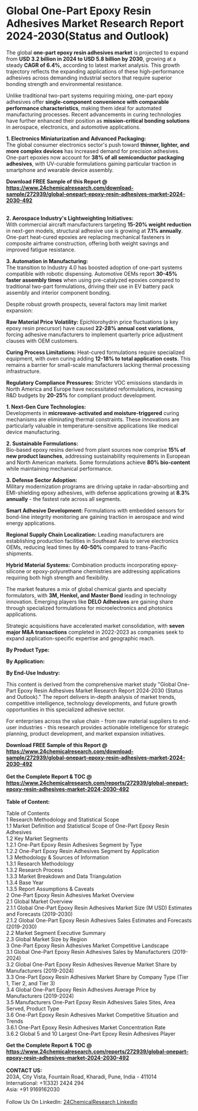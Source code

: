 <h1>Global One-Part Epoxy Resin Adhesives Market Research Report 2024-2030(Status and Outlook)</h1><p>The global <strong>one-part epoxy resin adhesives market</strong> is projected to expand from <strong>USD 3.2 billion in 2024 to USD 5.8 billion by 2030</strong>, growing at a steady <strong>CAGR of 6.4%</strong>, according to latest market analysis. This growth trajectory reflects the expanding applications of these high-performance adhesives across demanding industrial sectors that require superior bonding strength and environmental resistance.</p><p>Unlike traditional two-part systems requiring mixing, one-part epoxy adhesives offer <strong>single-component convenience with comparable performance characteristics</strong>, making them ideal for automated manufacturing processes. Recent advancements in curing technologies have further enhanced their position as <strong>mission-critical bonding solutions</strong> in aerospace, electronics, and automotive applications.</p><p><strong>1. Electronics Miniaturization and Advanced Packaging:</strong><br>
The global consumer electronics sector's push toward <strong>thinner, lighter, and more complex devices</strong> has increased demand for precision adhesives. One-part epoxies now account for <strong>38% of all semiconductor packaging adhesives</strong>, with UV-curable formulations gaining particular traction in smartphone and wearable device assembly.</p><div><b>Download FREE Sample of this Report @ 
            <a href="https://www.24chemicalresearch.com/download-sample/272939/global-onepart-epoxy-resin-adhesives-market-2024-2030-492">
            https://www.24chemicalresearch.com/download-sample/272939/global-onepart-epoxy-resin-adhesives-market-2024-2030-492</a></b></div><br><p><strong>2. Aerospace Industry's Lightweighting Initiatives:</strong><br>
With commercial aircraft manufacturers targeting <strong>15-20% weight reduction</strong> in next-gen models, structural adhesive use is growing at <strong>7.1% annually</strong>. One-part heat-cured epoxies are replacing mechanical fasteners in composite airframe construction, offering both weight savings and improved fatigue resistance.</p><p><strong>3. Automation in Manufacturing:</strong><br>
The transition to Industry 4.0 has boosted adoption of one-part systems compatible with robotic dispensing. Automotive OEMs report <strong>30-45% faster assembly times</strong> when using pre-catalyzed epoxies compared to traditional two-part formulations, driving their use in EV battery pack assembly and interior component bonding.</p><p>Despite robust growth prospects, several factors may limit market expansion:</p><p><strong>Raw Material Price Volatility:</strong> Epichlorohydrin price fluctuations (a key epoxy resin precursor) have caused <strong>22-28% annual cost variations</strong>, forcing adhesive manufacturers to implement quarterly price adjustment clauses with OEM customers.</p><p><strong>Curing Process Limitations:</strong> Heat-cured formulations require specialized equipment, with oven curing adding <strong>12-18% to total application costs</strong>. This remains a barrier for small-scale manufacturers lacking thermal processing infrastructure.</p><p><strong>Regulatory Compliance Pressures:</strong> Stricter VOC emissions standards in North America and Europe have necessitated reformulations, increasing R&amp;D budgets by <strong>20-25%</strong> for compliant product development.</p><p><strong>1. Next-Gen Cure Technologies:</strong><br>
Developments in <strong>microwave-activated and moisture-triggered</strong> curing mechanisms are eliminating thermal constraints. These innovations are particularly valuable in temperature-sensitive applications like medical device manufacturing.</p><p><strong>2. Sustainable Formulations:</strong><br>
Bio-based epoxy resins derived from plant sources now comprise <strong>15% of new product launches</strong>, addressing sustainability requirements in European and North American markets. Some formulations achieve <strong>80% bio-content</strong> while maintaining mechanical performance.</p><p><strong>3. Defense Sector Adoption:</strong><br>
Military modernization programs are driving uptake in radar-absorbing and EMI-shielding epoxy adhesives, with defense applications growing at <strong>8.3% annually</strong> - the fastest rate across all segments.</p><p><strong>Smart Adhesive Development:</strong> Formulations with embedded sensors for bond-line integrity monitoring are gaining traction in aerospace and wind energy applications.</p><p><strong>Regional Supply Chain Localization:</strong> Leading manufacturers are establishing production facilities in Southeast Asia to serve electronics OEMs, reducing lead times by <strong>40-50%</strong> compared to trans-Pacific shipments.</p><p><strong>Hybrid Material Systems:</strong> Combination products incorporating epoxy-silicone or epoxy-polyurethane chemistries are addressing applications requiring both high strength and flexibility.</p><p>The market features a mix of global chemical giants and specialty formulators, with <strong>3M, Henkel, and Master Bond</strong> leading in technology innovation. Emerging players like <strong>DELO Adhesives</strong> are gaining share through specialized formulations for microelectronics and photonics applications.</p><p>Strategic acquisitions have accelerated market consolidation, with <strong>seven major M&amp;A transactions</strong> completed in 2022-2023 as companies seek to expand application-specific expertise and geographic reach.</p><p><strong>By Product Type:</strong></p><p><strong>By Application:</strong></p><p><strong>By End-Use Industry:</strong></p><p>This content is derived from the comprehensive market study "Global One-Part Epoxy Resin Adhesives Market Research Report 2024-2030 (Status and Outlook)." The report delivers in-depth analysis of market trends, competitive intelligence, technology developments, and future growth opportunities in this specialized adhesive sector.</p><p>For enterprises across the value chain - from raw material suppliers to end-user industries - this research provides actionable intelligence for strategic planning, product development, and market expansion initiatives.</p><div><b>Download FREE Sample of this Report @ 
            <a href="https://www.24chemicalresearch.com/download-sample/272939/global-onepart-epoxy-resin-adhesives-market-2024-2030-492">
            https://www.24chemicalresearch.com/download-sample/272939/global-onepart-epoxy-resin-adhesives-market-2024-2030-492</a></b></div><br><div><b>Get the Complete Report & TOC @ 
            <a href="https://www.24chemicalresearch.com/reports/272939/global-onepart-epoxy-resin-adhesives-market-2024-2030-492">
            https://www.24chemicalresearch.com/reports/272939/global-onepart-epoxy-resin-adhesives-market-2024-2030-492</a></b></div><br>
            <b>Table of Content:</b><p>Table of Contents<br />
1 Research Methodology and Statistical Scope<br />
1.1 Market Definition and Statistical Scope of One-Part Epoxy Resin Adhesives<br />
1.2 Key Market Segments<br />
1.2.1 One-Part Epoxy Resin Adhesives Segment by Type<br />
1.2.2 One-Part Epoxy Resin Adhesives Segment by Application<br />
1.3 Methodology & Sources of Information<br />
1.3.1 Research Methodology<br />
1.3.2 Research Process<br />
1.3.3 Market Breakdown and Data Triangulation<br />
1.3.4 Base Year<br />
1.3.5 Report Assumptions & Caveats<br />
2 One-Part Epoxy Resin Adhesives Market Overview<br />
2.1 Global Market Overview<br />
2.1.1 Global One-Part Epoxy Resin Adhesives Market Size (M USD) Estimates and Forecasts (2019-2030)<br />
2.1.2 Global One-Part Epoxy Resin Adhesives Sales Estimates and Forecasts (2019-2030)<br />
2.2 Market Segment Executive Summary<br />
2.3 Global Market Size by Region<br />
3 One-Part Epoxy Resin Adhesives Market Competitive Landscape<br />
3.1 Global One-Part Epoxy Resin Adhesives Sales by Manufacturers (2019-2024)<br />
3.2 Global One-Part Epoxy Resin Adhesives Revenue Market Share by Manufacturers (2019-2024)<br />
3.3 One-Part Epoxy Resin Adhesives Market Share by Company Type (Tier 1, Tier 2, and Tier 3)<br />
3.4 Global One-Part Epoxy Resin Adhesives Average Price by Manufacturers (2019-2024)<br />
3.5 Manufacturers One-Part Epoxy Resin Adhesives Sales Sites, Area Served, Product Type<br />
3.6 One-Part Epoxy Resin Adhesives Market Competitive Situation and Trends<br />
3.6.1 One-Part Epoxy Resin Adhesives Market Concentration Rate<br />
3.6.2 Global 5 and 10 Largest One-Part Epoxy Resin Adhesives Player</p><div><b>Get the Complete Report & TOC @ 
            <a href="https://www.24chemicalresearch.com/reports/272939/global-onepart-epoxy-resin-adhesives-market-2024-2030-492">
            https://www.24chemicalresearch.com/reports/272939/global-onepart-epoxy-resin-adhesives-market-2024-2030-492</a></b></div><br><b>CONTACT US:</b><br>
            203A, City Vista, Fountain Road, Kharadi, Pune, India - 411014<br>
            International: +1(332) 2424 294<br>
            Asia: +91 9169162030 <br><br>
            Follow Us On LinkedIn: <a href="https://www.linkedin.com/company/24chemicalresearch/">24ChemicalResearch LinkedIn</a>